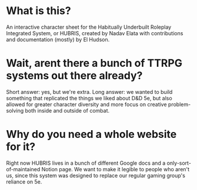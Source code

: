 # What is this?
An interactive character sheet for the Habitually Underbuilt Roleplay Integrated System, or HUBRIS, created by Nadav Elata with contributions and documentation (mostly) by El Hudson.

# Wait, arent there a bunch of TTRPG systems out there already?
Short answer: yes, but we're extra. Long answer: we wanted to build something that replicated the things we liked about D&D 5e, but also allowed for greater character diversity and more focus on creative problem-solving both inside and outside of combat. 

# Why do you need a whole website for it?
Right now HUBRIS lives in a bunch of different Google docs and a only-sort-of-maintained Notion page. We want to make it legible to people who aren't us, since this system was designed to replace our regular gaming group's reliance on 5e. 

